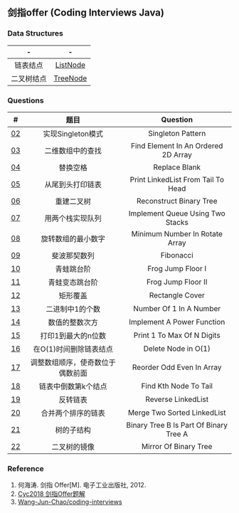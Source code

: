 
## 剑指offer (Coding Interviews Java)

### Data Structures

|-|-|
|:---:|:---:|
|链表结点|[ListNode](src/coding_interviews/ListNode.java)|
|二叉树结点|[TreeNode](src/coding_interviews/TreeNode.java)|

### Questions

|#|题目|Question|
|:---:|:---:|:---:|
|[02](src/coding_interviews/Solution02.java)|实现Singleton模式|Singleton Pattern|
|[03](src/coding_interviews/Solution03.java)|二维数组中的查找|Find Element In An Ordered 2D Array|
|[04](src/coding_interviews/Solution04.java)|替换空格|Replace Blank|
|[05](src/coding_interviews/Solution05.java)|从尾到头打印链表|Print LinkedList From Tail To Head|
|[06](src/coding_interviews/Solution06.java)|重建二叉树|Reconstruct Binary Tree|
|[07](src/coding_interviews/Solution07.java)|用两个栈实现队列|Implement Queue Using Two Stacks|
|[08](src/coding_interviews/Solution08.java)|旋转数组的最小数字|Minimum Number In Rotate Array|
|[09](src/coding_interviews/Solution09.java)|斐波那契数列|Fibonacci|
|[10](src/coding_interviews/Solution10.java)|青蛙跳台阶|Frog Jump Floor I|
|[11](src/coding_interviews/Solution11.java)|青蛙变态跳台阶|Frog Jump Floor II|
|[12](src/coding_interviews/Solution12.java)|矩形覆盖|Rectangle Cover|
|[13](src/coding_interviews/Solution13.java)|二进制中1的个数|Number Of 1 In A Number|
|[14](src/coding_interviews/Solution14.java)|数值的整数次方|Implement A Power Function|
|[15](src/coding_interviews/Solution15.java)|打印1到最大的n位数|Print 1 To Max Of N Digits|
|[16](src/coding_interviews/Solution16.java)|在O(1)时间删除链表结点|Delete Node in O(1)|
|[17](src/coding_interviews/Solution17.java)|调整数组顺序，使奇数位于偶数前面|Reorder Odd Even In Array|
|[18](src/coding_interviews/Solution18.java)|链表中倒数第k个结点|Find Kth Node To Tail|
|[19](src/coding_interviews/Solution19.java)|反转链表|Reverse LinkedList|
|[20](src/coding_interviews/Solution20.java)|合并两个排序的链表|Merge Two Sorted LinkedList|
|[21](src/coding_interviews/Solution21.java)|树的子结构|Binary Tree B Is Part Of Binary Tree A|
|[22](src/coding_interviews/Solution22.java)|二叉树的镜像|Mirror Of Binary Tree|

### Reference

1. 何海涛. 剑指 Offer[M]. 电子工业出版社, 2012.
2. [Cyc2018 剑指Offer题解](https://cyc2018.github.io/CS-Notes/#/notes/%E5%89%91%E6%8C%87%20Offer%20%E9%A2%98%E8%A7%A3%20-%20%E7%9B%AE%E5%BD%951)
3. [Wang-Jun-Chao/coding-interviews](https://github.com/Wang-Jun-Chao/coding-interviews/tree/master/src)




